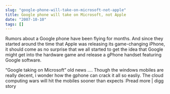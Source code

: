 ```yaml
---
slug: "google-phone-will-take-on-microsoft-not-apple"
title: Google phone will take on Microsoft, not Apple
date: "2007-10-10"
tags: []
---
```

Rumors about a Google phone have been flying for months. And since they started around the time that Apple was releasing its game-changing iPhone, it should come as no surprise that we all started to get the idea that Google might get into the hardware game and release a gPhone handset featuring Google software.

“Google taking on Microsoft” old news …. Though the windows mobiles are really decent, i wonder how the gphone can crack it all so easliy. The cloud computing wars will hit the mobiles sooner than expects :Pread more | digg story
